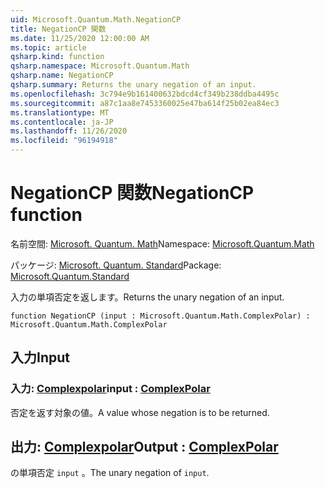 ```yaml
---
uid: Microsoft.Quantum.Math.NegationCP
title: NegationCP 関数
ms.date: 11/25/2020 12:00:00 AM
ms.topic: article
qsharp.kind: function
qsharp.namespace: Microsoft.Quantum.Math
qsharp.name: NegationCP
qsharp.summary: Returns the unary negation of an input.
ms.openlocfilehash: 3c794e9b161400632bdcd4cf349b238ddba4495c
ms.sourcegitcommit: a87c1aa8e7453360025e47ba614f25b02ea84ec3
ms.translationtype: MT
ms.contentlocale: ja-JP
ms.lasthandoff: 11/26/2020
ms.locfileid: "96194918"
---
```

# <a name="negationcp-function"></a><span data-ttu-id="abd98-102">NegationCP 関数</span><span class="sxs-lookup"><span data-stu-id="abd98-102">NegationCP function</span></span>

<span data-ttu-id="abd98-103">名前空間: [Microsoft. Quantum. Math](xref:Microsoft.Quantum.Math)</span><span class="sxs-lookup"><span data-stu-id="abd98-103">Namespace: [Microsoft.Quantum.Math](xref:Microsoft.Quantum.Math)</span></span>

<span data-ttu-id="abd98-104">パッケージ: [Microsoft. Quantum. Standard](https://nuget.org/packages/Microsoft.Quantum.Standard)</span><span class="sxs-lookup"><span data-stu-id="abd98-104">Package: [Microsoft.Quantum.Standard](https://nuget.org/packages/Microsoft.Quantum.Standard)</span></span>


<span data-ttu-id="abd98-105">入力の単項否定を返します。</span><span class="sxs-lookup"><span data-stu-id="abd98-105">Returns the unary negation of an input.</span></span>

```qsharp
function NegationCP (input : Microsoft.Quantum.Math.ComplexPolar) : Microsoft.Quantum.Math.ComplexPolar
```


## <a name="input"></a><span data-ttu-id="abd98-106">入力</span><span class="sxs-lookup"><span data-stu-id="abd98-106">Input</span></span>

### <a name="input--complexpolar"></a><span data-ttu-id="abd98-107">入力: [Complexpolar](xref:Microsoft.Quantum.Math.ComplexPolar)</span><span class="sxs-lookup"><span data-stu-id="abd98-107">input : [ComplexPolar](xref:Microsoft.Quantum.Math.ComplexPolar)</span></span>

<span data-ttu-id="abd98-108">否定を返す対象の値。</span><span class="sxs-lookup"><span data-stu-id="abd98-108">A value whose negation is to be returned.</span></span>



## <a name="output--complexpolar"></a><span data-ttu-id="abd98-109">出力: [Complexpolar](xref:Microsoft.Quantum.Math.ComplexPolar)</span><span class="sxs-lookup"><span data-stu-id="abd98-109">Output : [ComplexPolar](xref:Microsoft.Quantum.Math.ComplexPolar)</span></span>

<span data-ttu-id="abd98-110">の単項否定 `input` 。</span><span class="sxs-lookup"><span data-stu-id="abd98-110">The unary negation of `input`.</span></span>